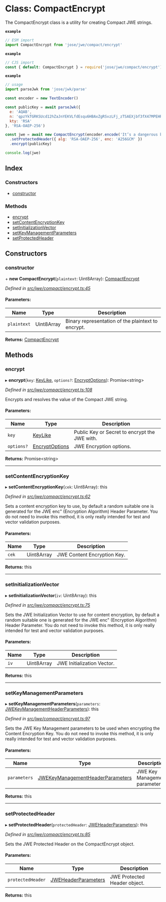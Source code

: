 # Class: CompactEncrypt

The CompactEncrypt class is a utility for creating Compact JWE strings.

**`example`** 
```js
// ESM import
import CompactEncrypt from 'jose/jwe/compact/encrypt'
```

**`example`** 
```js
// CJS import
const { default: CompactEncrypt } = require('jose/jwe/compact/encrypt')
```

**`example`** 
```js
// usage
import parseJwk from 'jose/jwk/parse'

const encoder = new TextEncoder()

const publicKey = await parseJwk({
  e: 'AQAB',
  n: 'qpzYkTGRKSUcd12hZaJnYEKVLfdEsqu6HBAxZgRSvzLFj_zTSAEXjbf3fX47MPEHRw8NDcEXPjVOz84t4FTXYF2w2_LGWfp_myjV8pR6oUUncJjS7DhnUmTG5bpuK2HFXRMRJYz_iNR48xRJPMoY84jrnhdIFx8Tqv6w4ZHVyEvcvloPgwG3UjLidP6jmqbTiJtidVLnpQJRuFNFQJiluQXBZ1nOLC7raQshu7L9y0IatVU7vf0BPnmuSkcNNvmQkSta6ODQBPaL5-o5SW8H37vQjPDkrlJpreViNa3jqP5DB5HYUO-DMh4FegRv9gZWLDEvXpSd9A13YXCa9Q8K_w',
  kty: 'RSA'
}, 'RSA-OAEP-256')

const jwe = await new CompactEncrypt(encoder.encode('It’s a dangerous business, Frodo, going out your door.'))
  .setProtectedHeader({ alg: 'RSA-OAEP-256', enc: 'A256GCM' })
  .encrypt(publicKey)

console.log(jwe)
```

## Index

### Constructors

* [constructor](_jwe_compact_encrypt_.compactencrypt.md#constructor)

### Methods

* [encrypt](_jwe_compact_encrypt_.compactencrypt.md#encrypt)
* [setContentEncryptionKey](_jwe_compact_encrypt_.compactencrypt.md#setcontentencryptionkey)
* [setInitializationVector](_jwe_compact_encrypt_.compactencrypt.md#setinitializationvector)
* [setKeyManagementParameters](_jwe_compact_encrypt_.compactencrypt.md#setkeymanagementparameters)
* [setProtectedHeader](_jwe_compact_encrypt_.compactencrypt.md#setprotectedheader)

## Constructors

### constructor

\+ **new CompactEncrypt**(`plaintext`: Uint8Array): [CompactEncrypt](_jwe_compact_encrypt_.compactencrypt.md)

*Defined in [src/jwe/compact/encrypt.ts:45](https://github.com/panva/jose/blob/v3.6.2/src/jwe/compact/encrypt.ts#L45)*

#### Parameters:

Name | Type | Description |
------ | ------ | ------ |
`plaintext` | Uint8Array | Binary representation of the plaintext to encrypt.  |

**Returns:** [CompactEncrypt](_jwe_compact_encrypt_.compactencrypt.md)

## Methods

### encrypt

▸ **encrypt**(`key`: [KeyLike](../types/_types_d_.keylike.md), `options?`: [EncryptOptions](../interfaces/_types_d_.encryptoptions.md)): Promise<string\>

*Defined in [src/jwe/compact/encrypt.ts:108](https://github.com/panva/jose/blob/v3.6.2/src/jwe/compact/encrypt.ts#L108)*

Encrypts and resolves the value of the Compact JWE string.

#### Parameters:

Name | Type | Description |
------ | ------ | ------ |
`key` | [KeyLike](../types/_types_d_.keylike.md) | Public Key or Secret to encrypt the JWE with. |
`options?` | [EncryptOptions](../interfaces/_types_d_.encryptoptions.md) | JWE Encryption options.  |

**Returns:** Promise<string\>

___

### setContentEncryptionKey

▸ **setContentEncryptionKey**(`cek`: Uint8Array): this

*Defined in [src/jwe/compact/encrypt.ts:62](https://github.com/panva/jose/blob/v3.6.2/src/jwe/compact/encrypt.ts#L62)*

Sets a content encryption key to use, by default a random suitable one
is generated for the JWE enc" (Encryption Algorithm) Header Parameter.
You do not need to invoke this method, it is only really intended for
test and vector validation purposes.

#### Parameters:

Name | Type | Description |
------ | ------ | ------ |
`cek` | Uint8Array | JWE Content Encryption Key.  |

**Returns:** this

___

### setInitializationVector

▸ **setInitializationVector**(`iv`: Uint8Array): this

*Defined in [src/jwe/compact/encrypt.ts:75](https://github.com/panva/jose/blob/v3.6.2/src/jwe/compact/encrypt.ts#L75)*

Sets the JWE Initialization Vector to use for content encryption, by default
a random suitable one is generated for the JWE enc" (Encryption Algorithm)
Header Parameter. You do not need to invoke this method, it is only really
intended for test and vector validation purposes.

#### Parameters:

Name | Type | Description |
------ | ------ | ------ |
`iv` | Uint8Array | JWE Initialization Vector.  |

**Returns:** this

___

### setKeyManagementParameters

▸ **setKeyManagementParameters**(`parameters`: [JWEKeyManagementHeaderParameters](../interfaces/_types_d_.jwekeymanagementheaderparameters.md)): this

*Defined in [src/jwe/compact/encrypt.ts:97](https://github.com/panva/jose/blob/v3.6.2/src/jwe/compact/encrypt.ts#L97)*

Sets the JWE Key Management parameters to be used when encrypting the Content
Encryption Key. You do not need to invoke this method, it is only really
intended for test and vector validation purposes.

#### Parameters:

Name | Type | Description |
------ | ------ | ------ |
`parameters` | [JWEKeyManagementHeaderParameters](../interfaces/_types_d_.jwekeymanagementheaderparameters.md) | JWE Key Management parameters.  |

**Returns:** this

___

### setProtectedHeader

▸ **setProtectedHeader**(`protectedHeader`: [JWEHeaderParameters](../interfaces/_types_d_.jweheaderparameters.md)): this

*Defined in [src/jwe/compact/encrypt.ts:85](https://github.com/panva/jose/blob/v3.6.2/src/jwe/compact/encrypt.ts#L85)*

Sets the JWE Protected Header on the CompactEncrypt object.

#### Parameters:

Name | Type | Description |
------ | ------ | ------ |
`protectedHeader` | [JWEHeaderParameters](../interfaces/_types_d_.jweheaderparameters.md) | JWE Protected Header object.  |

**Returns:** this

